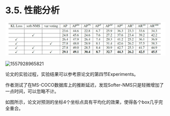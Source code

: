 # 3.5. 性能分析

![1557928792543](assets/1557928792543.png)

![1557928965821](/assets/1557928965821.png)

论文的实验过程，实验结果可以参考原论文的第四节Experiments。

作者测试了在MS-COCO数据库上的推断延迟，发现Softer-NMS只是轻微增加了一点时间，可以忽略不计。

如图所示，论文对预测的坐标4个坐标点具有平均化的效果，使得各个box几乎完全重合。